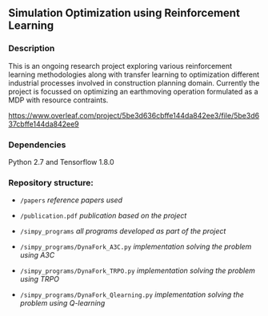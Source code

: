 ## Simulation Optimization using Reinforcement Learning

### Description
This is an ongoing research project exploring various reinforcement learning methodologies along with transfer learning to optimization different industrial processes involved in construction planning domain. Currently the project is focussed on optimizing an earthmoving operation formulated as a MDP with resource contraints.

https://www.overleaf.com/project/5be3d636cbffe144da842ee3/file/5be3d637cbffe144da842ee9

### Dependencies 
Python 2.7 and Tensorflow 1.8.0

### Repository structure:

- `/papers`                                 *reference papers used*

- `/publication.pdf`                        *publication based on the project*

- `/simpy_programs`                         *all programs developed as part of the project*

- `/simpy_programs/DynaFork_A3C.py`         *implementation solving the problem using A3C*

- `/simpy_programs/DynaFork_TRPO.py`        *implementation solving the problem using TRPO*

- `/simpy_programs/DynaFork_Qlearning.py`   *implementation solving the problem using Q-learning*
